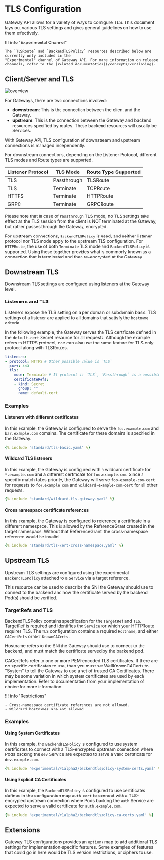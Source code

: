 # TLS Configuration

Gateway API allows for a variety of ways to configure TLS. This document lays
out various TLS settings and gives general guidelines on how to use them
effectively.

!!! info "Experimental Channel"

    The `TLSRoute` and `BackendTLSPolicy` resources described below are currently only included in the
    "Experimental" channel of Gateway API. For more information on release
    channels, refer to the [related documentation](/concepts/versioning).

## Client/Server and TLS

![overview](/images/tls-overview.svg)

For Gateways, there are two connections involved:

- **downstream**: This is the connection between the client and the Gateway.
- **upstream**: This is the connection between the Gateway and backend resources
   specified by routes. These backend resources will usually be Services.

With Gateway API, TLS configuration of downstream and
upstream connections is managed independently.

For downstream connections, depending on the Listener Protocol, different TLS modes and Route types are supported.

| Listener Protocol | TLS Mode    | Route Type Supported |
|-------------------|-------------|---------------------|
| TLS               | Passthrough | TLSRoute            |
| TLS               | Terminate   | TCPRoute            |
| HTTPS             | Terminate   | HTTPRoute           |
| GRPC              | Terminate   | GRPCRoute           |

Please note that in case of `Passthrough` TLS mode, no TLS settings take
effect as the TLS session from the client is NOT terminated at the Gateway, but rather
passes through the Gateway, encrypted.

For upstream connections, `BackendTLSPolicy` is used, and neither listener protocol nor TLS mode apply to the
upstream TLS configuration. For `HTTPRoute`, the use of both `Terminate` TLS mode and `BackendTLSPolicy` is supported.
Using these together provides what is commonly known as a connection that is terminated and then re-encrypted at
the Gateway.

## Downstream TLS

Downstream TLS settings are configured using listeners at the Gateway level.

### Listeners and TLS

Listeners expose the TLS setting on a per domain or subdomain basis.
TLS settings of a listener are applied to all domains that satisfy the
`hostname` criteria.

In the following example, the Gateway serves the TLS certificate
defined in the `default-cert` Secret resource for all requests.
Although the example refers to HTTPS protocol, one can also use the same
feature for TLS-only protocol along with TLSRoutes.

```yaml
listeners:
- protocol: HTTPS # Other possible value is `TLS`
  port: 443
  tls:
    mode: Terminate # If protocol is `TLS`, `Passthrough` is a possible mode
    certificateRefs:
    - kind: Secret
      group: ""
      name: default-cert
```

### Examples

#### Listeners with different certificates

In this example, the Gateway is configured to serve the `foo.example.com` and
`bar.example.com` domains. The certificate for these domains is specified
in the Gateway.

```yaml
{% include 'standard/tls-basic.yaml' %}
```

#### Wildcard TLS listeners

In this example, the Gateway is configured with a wildcard certificate for
`*.example.com` and a different certificate for `foo.example.com`.
Since a specific match takes priority, the Gateway will serve
`foo-example-com-cert` for requests to `foo.example.com` and
`wildcard-example-com-cert` for all other requests.

```yaml
{% include 'standard/wildcard-tls-gateway.yaml' %}
```

#### Cross namespace certificate references

In this example, the Gateway is configured to reference a certificate in a
different namespace. This is allowed by the ReferenceGrant created in the
target namespace. Without that ReferenceGrant, the cross-namespace reference
would be invalid.

```yaml
{% include 'standard/tls-cert-cross-namespace.yaml' %}
```

## Upstream TLS

Upstream TLS settings are configured using the experimental `BackendTLSPolicy`
attached to a `Service` via a target reference.

This resource can be used to describe the SNI the Gateway should use to connect to the
backend and how the certificate served by the backend Pod(s) should be verified.

### TargetRefs and TLS

BackendTLSPolicy contains specification for the `TargetRef` and `TLS`.  TargetRef is required and
identifies the `Service` for which your HTTPRoute requires TLS. The `TLS` configuration contains a
required `Hostname`, and either `CACertRefs` or `WellKnownCACerts`.

Hostname refers to the SNI the Gateway should use to connect to the backend, and
must match the certificate served by the backend pod.

CACertRefs refer to one or more PEM-encoded TLS certificates. If there are no specific certificates
to use, then you must set WellKnownCACerts to "System" to tell the Gateway to use a set of trusted
CA Certificates. There may be some variation in which system certificates are used by each implementation.
Refer to documentation from your implementation of choice for more information.

!!! info "Restrictions"

    - Cross-namespace certificate references are not allowed.
    - Wildcard hostnames are not allowed.

### Examples

#### Using System Certificates

In this example, the `BackendTLSPolicy` is configured to use system certificates to connect with a
TLS-encrypted upstream connection where Pods backing the `dev` Service are expected to serve a valid
certificate for `dev.example.com`.

```yaml
{% include 'experimental/v1alpha2/backendtlspolicy-system-certs.yaml' %}
```

#### Using Explicit CA Certificates

In this example, the `BackendTLSPolicy` is configured to use certificates defined in the configuration
map `auth-cert` to connect with a TLS-encrypted upstream connection where Pods backing the `auth` Service
are expected to serve a valid certificate for `auth.example.com`.

```yaml
{% include 'experimental/v1alpha2/backendtlspolicy-ca-certs.yaml' %}
```

## Extensions

Gateway TLS configurations provides an `options` map to add additional TLS
settings for implementation-specific features. Some examples of features that
could go in here would be TLS version restrictions, or ciphers to use.
